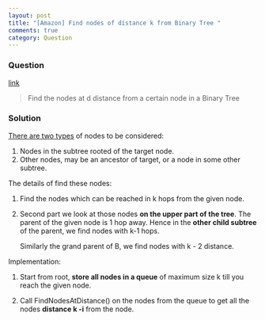 ```yaml
---
layout: post
title: "[Amazon] Find nodes of distance k from Binary Tree "
comments: true
category: Question
---
```


### Question

[link](http://www.careercup.com/question?id=15069740)

> Find the nodes at d distance from a certain node in a Binary Tree

### Solution

[There are two types](http://www.geeksforgeeks.org/print-nodes-distance-k-given-node-binary-tree/) of nodes to be considered:

1. Nodes in the subtree rooted of the target node.
1. Other nodes, may be an ancestor of target, or a node in some other subtree.

The details of find these nodes:

1. Find the nodes which can be reached in k hops from the given node.

2. Second part we look at those nodes **on the upper part of the tree**. The parent of the given node is 1 hop away. Hence in the **other child subtree** of the parent, we find nodes with k-1 hops.

   Similarly the grand parent of B, we find nodes with k - 2 distance.

Implementation:

1. Start from root, **store all nodes in a queue** of maximum size k till you reach the given node.

1. Call FindNodesAtDistance() on the nodes from the queue to get all the nodes **distance k -i** from the node.

